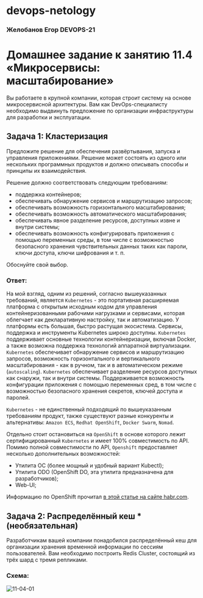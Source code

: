 # devops-netology

### Желобанов Егор DEVOPS-21


# Домашнее задание к занятию 11.4 «Микросервисы: масштабирование»

Вы работаете в крупной компании, которая строит систему на основе микросервисной архитектуры.
Вам как DevOps-специалисту необходимо выдвинуть предложение по организации инфраструктуры для разработки и эксплуатации.

## Задача 1: Кластеризация

Предложите решение для обеспечения развёртывания, запуска и управления приложениями.
Решение может состоять из одного или нескольких программных продуктов и должно описывать способы и принципы их взаимодействия.

Решение должно соответствовать следующим требованиям:
- поддержка контейнеров;
- обеспечивать обнаружение сервисов и маршрутизацию запросов;
- обеспечивать возможность горизонтального масштабирования;
- обеспечивать возможность автоматического масштабирования;
- обеспечивать явное разделение ресурсов, доступных извне и внутри системы;
- обеспечивать возможность конфигурировать приложения с помощью переменных среды, в том числе с возможностью безопасного хранения чувствительных данных таких как пароли, ключи доступа, ключи шифрования и т. п.

Обоснуйте свой выбор.

### Ответ:
На мой взгляд, одним из решений, согласно вышеуказанных требований, является `Kubernetes` - это портативная расширяемая платформа с открытым исходным кодом для управления контейнеризованными рабочими нагрузками и сервисами, которая облегчает как декларативную настройку, так и автоматизацию. У платформы есть большая, быстро растущая экосистема. Сервисы, поддержка и инструменты Kubernetes широко доступны.
`Kubernetes` поддерживает основные технологии контейнеризации, включая Docker, а также возможна поддержка технологий аппаратной виртуализации. `Kubernetes` обеспечивает обнаружение сервисов и маршрутизацию запросов, возможность горизонтального и вертикального масштабирования - как в ручном, так и в автоматическом режиме (`autoscaling`).
`Kubernetes` обеспечивает разделение ресурсов доступных как снаружи, так и внутри системы. Поддерживается возможность конфигурации приложения с помощью переменных сред, в том числе с возможностью безопасного хранения секретов, ключей доступа и паролей.

`Kubernetes` - не единственный подходящий по вышеуказанным требованиям продукт, также существуют разные конкуренты и альтернативы: `Amazon ECS`, `Redhat OpenShift`, `Docker Swarm`, `Nomad`.

Отдельно стоит остановиться на `OpenShift` в основе которого лежит сертифицированный `Kubernetes` и имеет 100% совместимость по API. Помимо полной совместимости по API, `Openshift` предоставляет несколько дополнительных возможностей:
* Утилита OC (более мощный и удобный вариант Kubectl);
* Утилита ODO (OpenShift DO, эта утилита предназначена для разработчиков);
* Web-UI;

Информацию по OpenShift прочитал [в этой статье на сайте habr.com](https://habr.com/ru/companies/redhatrussia/articles/494254/).

## Задача 2: Распределённый кеш * (необязательная)

Разработчикам вашей компании понадобился распределённый кеш для организации хранения временной информации по сессиям пользователей.
Вам необходимо построить Redis Cluster, состоящий из трёх шард с тремя репликами.

### Схема:

![11-04-01](https://user-images.githubusercontent.com/1122523/114282923-9b16f900-9a4f-11eb-80aa-61ed09725760.png)

